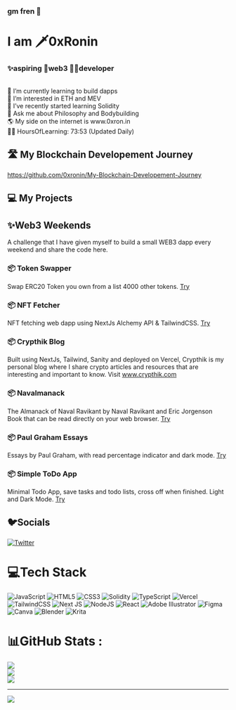 ### gm fren 👋
# I am 🗡️0xRonin
### ✨aspiring 🔮web3 🧙‍♂️developer
<br>
🔭 I’m currently learning to build dapps <br>
🤝 I’m interested in ETH and MEV <br>
🌱 I’ve recently started learning Solidity <br>
💬 Ask me about Philosophy and Bodybuilding <br>
🌎 My side on the internet is www.0xron.in <br>
👨‍💻 HoursOfLearning: 73:53 (Updated Daily)

## 🛣️ My Blockchain Developement Journey
https://github.com/0xronin/My-Blockchain-Developement-Journey

## 💻 My Projects

## ✨Web3 Weekends
A challenge that I have given myself to build a small WEB3 dapp every weekend and share the code here. 

### 📦 Token Swapper
Swap ERC20 Token you own from a list 4000 other tokens. [Try](https://0xronin.github.io/swap-dex/)

### 📦 NFT Fetcher
NFT fetching web dapp using NextJs Alchemy API & TailwindCSS. [Try](https://nft-gallery-tan.vercel.app/)

### 📦 Crypthik Blog
Built using NextJs, Tailwind, Sanity and deployed on Vercel, Crypthik is my personal blog where I share crypto articles and resources that are interesting and important to know. Visit www.crypthik.com

### 📦 Navalmanack
The Almanack of Naval Ravikant by Naval Ravikant and Eric Jorgenson 
Book that can be read directly on your web browser. [Try](https://0xronin.github.io/Navalmanack/)

### 📦 Paul Graham Essays 
Essays by Paul Graham, with read percentage indicator and dark mode. [Try](https://0xronin.github.io/paulgraham-essays/)

### 📦 Simple ToDo App
Minimal Todo App, save tasks and todo lists, cross off when finished. Light and Dark Mode. [Try](https://0xronin.github.io/ToDo/)


## 🐦Socials
[![Twitter](https://img.shields.io/badge/Twitter-%231DA1F2.svg?logo=Twitter&logoColor=white)](https://twitter.com/0xZKP) 

# 💻Tech Stack
![JavaScript](https://img.shields.io/badge/javascript-%23323330.svg?style=for-the-badge&logo=javascript&logoColor=%23F7DF1E) ![HTML5](https://img.shields.io/badge/html5-%23E34F26.svg?style=for-the-badge&logo=html5&logoColor=white) ![CSS3](https://img.shields.io/badge/css3-%231572B6.svg?style=for-the-badge&logo=css3&logoColor=white) ![Solidity](https://img.shields.io/badge/Solidity-%23363636.svg?style=for-the-badge&logo=solidity&logoColor=white) ![TypeScript](https://img.shields.io/badge/typescript-%23007ACC.svg?style=for-the-badge&logo=typescript&logoColor=white) ![Vercel](https://img.shields.io/badge/vercel-%23000000.svg?style=for-the-badge&logo=vercel&logoColor=white) ![TailwindCSS](https://img.shields.io/badge/tailwindcss-%2338B2AC.svg?style=for-the-badge&logo=tailwind-css&logoColor=white) ![Next JS](https://img.shields.io/badge/Next-black?style=for-the-badge&logo=next.js&logoColor=white) ![NodeJS](https://img.shields.io/badge/node.js-6DA55F?style=for-the-badge&logo=node.js&logoColor=white) ![React](https://img.shields.io/badge/react-%2320232a.svg?style=for-the-badge&logo=react&logoColor=%2361DAFB) ![Adobe Illustrator](https://img.shields.io/badge/adobeillustrator-%23FF9A00.svg?style=for-the-badge&logo=adobeillustrator&logoColor=white) 	![Figma](https://img.shields.io/badge/figma-%23F24E1E.svg?style=for-the-badge&logo=figma&logoColor=white) ![Canva](https://img.shields.io/badge/Canva-%2300C4CC.svg?style=for-the-badge&logo=Canva&logoColor=white) ![Blender](https://img.shields.io/badge/blender-%23F5792A.svg?style=for-the-badge&logo=blender&logoColor=white) ![Krita](https://img.shields.io/badge/Krita-203759?style=for-the-badge&logo=krita&logoColor=EEF37B)
# 📊GitHub Stats :
![](https://github-readme-stats.vercel.app/api?username=0xRonin&theme=radical&hide_border=false&include_all_commits=false&count_private=false)<br/>
![](https://github-readme-streak-stats.herokuapp.com/?user=0xRonin&theme=radical&hide_border=false)<br/>
![](https://github-readme-stats.vercel.app/api/top-langs/?username=0xRonin&theme=radical&hide_border=false&include_all_commits=false&count_private=false&layout=compact)

---
[![](https://visitcount.itsvg.in/api?id=0xRonin&icon=0&color=0)](https://visitcount.itsvg.in)
